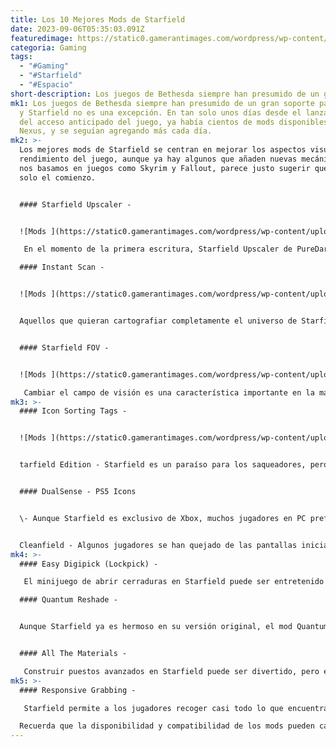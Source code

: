 ```yaml
---
title: Los 10 Mejores Mods de Starfield
date: 2023-09-06T05:35:03.091Z
featuredimage: https://static0.gamerantimages.com/wordpress/wp-content/uploads/wm/2023/09/best-starfield-mods-featured.jpg?q=50&fit=contain&w=1140&h=&dpr=1.5
categoria: Gaming
tags:
  - "#Gaming"
  - "#Starfield"
  - "#Espacio"
short-description: Los juegos de Bethesda siempre han presumido de un gran soporte para mods
mk1: Los juegos de Bethesda siempre han presumido de un gran soporte para mods,
  y Starfield no es una excepción. En tan solo unos días desde el lanzamiento
  del acceso anticipado del juego, ya había cientos de mods disponibles en
  Nexus, y se seguían agregando más cada día.
mk2: >-
  Los mejores mods de Starfield se centran en mejorar los aspectos visuales y el
  rendimiento del juego, aunque ya hay algunos que añaden nuevas mecánicas. Si
  nos basamos en juegos como Skyrim y Fallout, parece justo sugerir que esto es
  solo el comienzo.


  #### Starfield Upscaler -


  ![Mods ](https://static0.gamerantimages.com/wordpress/wp-content/uploads/2023/09/best-starfield-mods-upscaler.jpg?q=50&fit=crop&w=1500&dpr=1.5 "Mods ")

   En el momento de la primera escritura, Starfield Upscaler de PureDark es fácilmente el mejor mod de Starfield disponible. Permite a los jugadores reemplazar FSR2 con DLSS o XeSS, lo que puede marcar una gran diferencia en la cantidad de cuadros que los jugadores obtienen a resoluciones más altas.

  #### Instant Scan -


  ![Mods ](https://static0.gamerantimages.com/wordpress/wp-content/uploads/2023/08/collage-maker-30-aug-2023-03-54-pm-6140.jpg?q=50&fit=crop&w=1500&dpr=1.5 "Mods ")


  Aquellos que quieran cartografiar completamente el universo de Starfield tendrán que escanear mucho debido a que el juego cuenta con más de mil planetas y lunas. La tarea se vuelve más desafiante porque generalmente es necesario escanear varias veces la flora y fauna para investigar completamente un planeta o luna. Gracias al mod Instant Scan de Just AnOrdinaryGuy, los jugadores pueden hacerlo mucho más fácilmente, ya que toda la flora y fauna se indexa por completo con un solo escaneo.


  #### Starfield FOV -


  ![Mods ](https://static0.gamerantimages.com/wordpress/wp-content/uploads/2023/09/best-starfield-mods-starfield-fov.jpg?q=50&fit=crop&w=1500&dpr=1.5 "Mods ")

   Cambiar el campo de visión es una característica importante en la mayoría de los juegos de disparos modernos. Por alguna razón, Bethesda decidió no incluir esta funcionalidad en Starfield, por lo que los modders tuvieron que hacerlo por su cuenta. El mod Starfield FOV de hellstorm102 permite a los jugadores cambiar su campo de visión con un simple archivo de texto. Además, funciona tanto en la cámara en primera persona como en tercera persona.
mk3: >-
  #### Icon Sorting Tags -


  ![Mods ](https://static0.gamerantimages.com/wordpress/wp-content/uploads/2023/09/best-starfield-mods-item-icon-sorting-tags.jpg?q=50&fit=crop&w=1500&dpr=1.5 "Mods ")


  tarfield Edition - Starfield es un paraíso para los saqueadores, pero a veces puede ser difícil saber qué objetos valen la pena recoger. El mod Icon Sorting Tags de mcguffin facilita esto al agregar un pequeño icono junto a los nombres de los objetos, lo que ayuda a los jugadores a identificar cuáles son útiles y cuáles son basura.


  #### DualSense - PS5 Icons


  \- Aunque Starfield es exclusivo de Xbox, muchos jugadores en PC prefieren el controlador DualSense de Sony. El mod DualSense - PS5 Icons de EASKATER permite a estos jugadores cambiar los iconos de botones de Xbox por los equivalentes de PlayStation, lo que facilita la experiencia para los usuarios de DualSense.


  Cleanfield - Algunos jugadores se han quejado de las pantallas iniciales y las advertencias en Starfield. El mod Cleanfield de Gametism elimina todo esto y permite una carga instantánea sin las advertencias innecesarias.
mk4: >-
  #### Easy Digipick (Lockpick) -

   El minijuego de abrir cerraduras en Starfield puede ser entretenido para algunos jugadores, pero otros pueden encontrarlo frustrante o quieren abrir cerraduras más rápido. El mod Easy Digipick (Lockpick) de Ixion XVII permite a los jugadores ignorar completamente el minijuego de abrir cerraduras si lo desean.

  #### Quantum Reshade - 


  Aunque Starfield ya es hermoso en su versión original, el mod Quantum Reshade de HelloImCrimson hace que el juego sea aún más vibrante y atractivo visualmente.


  #### All The Materials -

   Construir puestos avanzados en Starfield puede ser divertido, pero encontrar ciertos materiales puede ser difícil. El mod All The Materials de v2461 facilita la adquisición de materiales al permitir a los jugadores agregarlos a su inventario con solo unos clics.
mk5: >-
  #### Responsive Grabbing -

   Starfield permite a los jugadores recoger casi todo lo que encuentran, pero el proceso de agarrar objetos puede llevar tiempo. El mod Responsive Grabbing de Seb263 reduce este tiempo a solo 300 milisegundos, lo que lo convierte en el mejor mod de Starfield para los amantes del saqueo.

  Recuerda que la disponibilidad y compatibilidad de los mods pueden cambiar con el tiempo, así que siempre verifica la última información en la plataforma de mods que estés utilizando.
---
```

